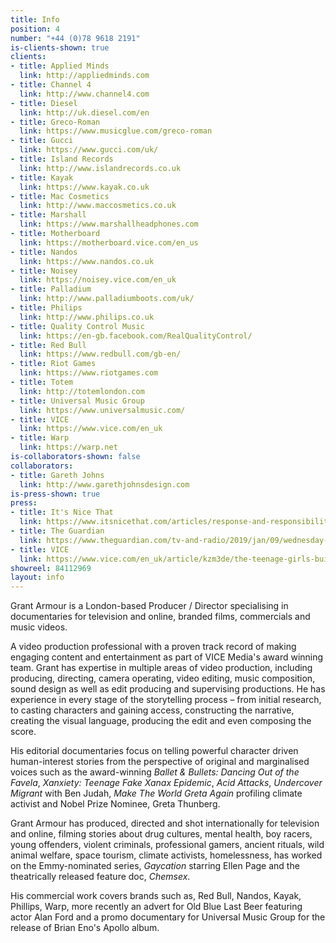 ```yaml
---
title: Info
position: 4
number: "+44 (0)78 9618 2191"
is-clients-shown: true
clients:
- title: Applied Minds
  link: http://appliedminds.com
- title: Channel 4
  link: http://www.channel4.com
- title: Diesel
  link: http://uk.diesel.com/en
- title: Greco-Roman
  link: https://www.musicglue.com/greco-roman
- title: Gucci
  link: https://www.gucci.com/uk/
- title: Island Records
  link: http://www.islandrecords.co.uk
- title: Kayak
  link: https://www.kayak.co.uk
- title: Mac Cosmetics
  link: http://www.maccosmetics.co.uk
- title: Marshall
  link: https://www.marshallheadphones.com
- title: Motherboard
  link: https://motherboard.vice.com/en_us
- title: Nandos
  link: https://www.nandos.co.uk
- title: Noisey
  link: https://noisey.vice.com/en_uk
- title: Palladium
  link: http://www.palladiumboots.com/uk/
- title: Philips
  link: http://www.philips.co.uk
- title: Quality Control Music
  link: https://en-gb.facebook.com/RealQualityControl/
- title: Red Bull
  link: https://www.redbull.com/gb-en/
- title: Riot Games
  link: https://www.riotgames.com
- title: Totem
  link: http://totemlondon.com
- title: Universal Music Group
  link: https://www.universalmusic.com/
- title: VICE
  link: https://www.vice.com/en_uk
- title: Warp
  link: https://warp.net
is-collaborators-shown: false
collaborators:
- title: Gareth Johns
  link: http://www.garethjohnsdesign.com
is-press-shown: true
press:
- title: It's Nice That
  link: https://www.itsnicethat.com/articles/response-and-responsibility-make-the-world-greta-again-film-030719
- title: The Guardian
  link: https://www.theguardian.com/tv-and-radio/2019/jan/09/wednesday-best-tv-ballet-bullets-bradley-walsh-son-breaking-dad-bikers
- title: VICE
  link: https://www.vice.com/en_uk/article/kzm3de/the-teenage-girls-building-their-own-ballet-school-in-a-rio-favela
showreel: 84112969
layout: info
---
```


Grant Armour is a London-based Producer / Director specialising in documentaries for television and online, branded films, commercials and music videos.

A video production professional with a proven track record of making engaging content and entertainment as part of VICE Media's award winning team. Grant has expertise in multiple areas of video production, including producing, directing, camera operating, video editing, music composition, sound design as well as edit producing and supervising productions. He has experience in every stage of the storytelling process – from initial research, to casting characters and gaining access, constructing the narrative, creating the visual language, producing the edit and even composing the score.

His editorial documentaries focus on telling powerful character driven human-interest stories from the perspective of original and marginalised voices such as the award-winning *Ballet & Bullets: Dancing Out of the Favela*, *Xanxiety: Teenage Fake Xanax Epidemic*, *Acid Attacks*, *Undercover Migrant* with Ben Judah, *Make The World Greta Again* profiling climate activist and Nobel Prize Nominee, Greta Thunberg.

Grant Armour has produced, directed and shot internationally for television and online, filming stories about drug cultures, mental health, boy racers, young offenders, violent criminals, professional gamers, ancient rituals, wild animal welfare, space tourism, climate activists, homelessness, has worked on the Emmy-nominated series, *Gaycation* starring Ellen Page and the theatrically released feature doc, *Chemsex*.

His commercial work covers brands such as, Red Bull, Nandos, Kayak, Phillips, Warp, more recently an advert for Old Blue Last Beer featuring actor Alan Ford and a promo documentary for Universal Music Group for the release of Brian Eno's Apollo album.